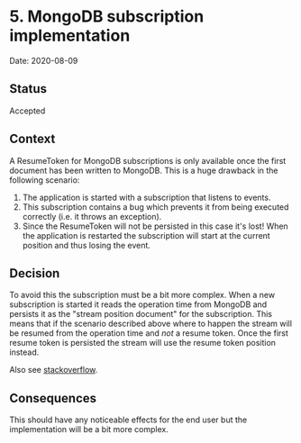 # 5. MongoDB subscription implementation

Date: 2020-08-09

## Status

Accepted

## Context

A ResumeToken for MongoDB subscriptions is only available once the first document has been written to MongoDB. This is a huge drawback
in the following scenario:

1. The application is started with a subscription that listens to events.
1. This subscription contains a bug which prevents it from being executed correctly (i.e. it throws an exception).
1. Since the ResumeToken will not be persisted in this case it's lost! When the application is restarted the subscription will start at the current position and thus losing the event.

## Decision

To avoid this the subscription must be a bit more complex. When a new subscription is started it reads the operation time from MongoDB and persists it 
as the "stream position document" for the subscription. This means that if the scenario described above where to happen the stream will be resumed from the 
operation time and _not_ a resume token. Once the first resume token is persisted the stream will use the resume token position instead.

Also see [stackoverflow](https://stackoverflow.com/questions/63323190/get-resume-token-with-mongodb-java-driver-before-first-document-received-in-chan).

## Consequences

This should have any noticeable effects for the end user but the implementation will be a bit more complex.  